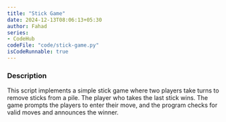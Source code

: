 ```yaml
---
title: "Stick Game"
date: 2024-12-13T08:06:13+05:30
author: Fahad
series:
- CodeHub
codeFile: "code/stick-game.py"
isCodeRunnable: true
---
```


### Description
This script implements a simple stick game where two players take turns to remove sticks from a pile. The player who takes the last stick wins. The game prompts the players to enter their move, and the program checks for valid moves and announces the winner.
